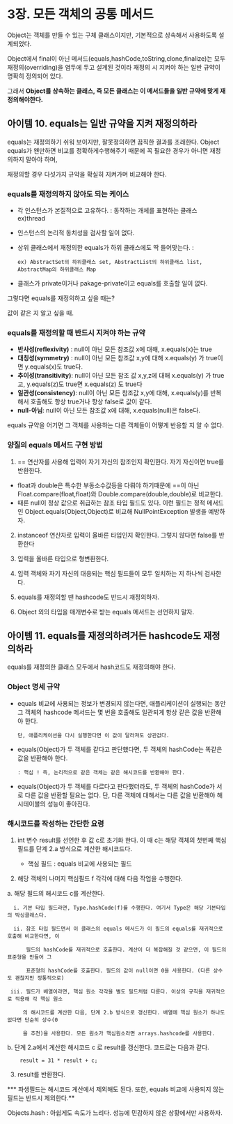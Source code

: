 # 3장. 모든 객체의 공통 메서드

Object는 객체를 만들 수 있는 구체 클래스이지만, 기본적으로 상속해서 사용하도록 설계되었다.

Object에서 final이 아닌 메서드(equals,hashCode,toString,clone,finalize)는 모두 재정의(overriding)을 염두에 두고 설계된 것이라 재정의 시 지켜야 하는 일반 규약이 명확히 정의되어 있다.

그래서 **Object를 상속하는 클래스, 즉 모든 클래스는 이 메서드들을 일반 규약에 맞게 재정의해야한다.**

## 아이템 10. equals는 일반 규약을 지켜 재정의하라

equals는 재정의하기 쉬워 보이지만, 잘못정의하면 끔직한 결과를 초래한다. Object equals가 왠만하면 비교를 정확하게수행해주기 때문에 꼭 필요한 경우가 아니면 재정의하지 말아야 하며,

재정의할 경우 다섯가지 규약을 확실히 지켜가며 비교해야 한다.

### equals를 재정의하지 않아도 되는 케이스

- 각 인스턴스가 본질적으로 고유하다. : 동작하는 개체를 표현하는 클래스 ex)thread
- 인스턴스의 논리적 동치성을 검사할 일이 없다.
- 상위 클래스에서 재정의한 equals가 하위 클래스에도 딱 들어맞는다. :

      ex) AbstractSet의 하위클래스 set, AbstractList의 하위클래스 list, AbstractMap의 하위클래스 Map

- 클래스가 private이거나 pakage-private이고 equals를 호출할 일이 없다.

그렇다면 equals를 재정의하고 싶을 때는?

값이 같은 지 알고 싶을 때.

### equals를 재정의할 때 반드시 지켜야 하는 규약

- **반사성(reflexivity)** : null이 아닌 모든 참조값 x에 대해, x.equals(x)는 true
- **대칭성(symmetry)** : null이 아닌 모든 참조값 x,y에 대해 x.equals(y) 가 true이면 y.equals(x)도 true다.
- **추이성(transitivity)**: null이 아닌 모든 참조 값 x,y,z에 대해 x.equals(y) 가 true고, y.equals(z)도 true면 x.equals(z) 도 true다
- **일관성(consistency)**: null이 아닌 모든 참조값 x,y에 대해, x.equals(y)를 반복해서 호출해도 항상 true거나 항상 false로 값이 같다.
- **null-아님**: null이 아닌 모든 참조값 x에 대해, x.equals(null)은 false다.

equals 규약을 어기면 그 객체를 사용하는 다른 객체들이 어떻게 반응할 지 알 수 없다.

### 양질의 equals 메서드 구현 방법

1. == 연산자를 사용해 입력이 자기 자신의 참조인지 확인한다. 자기 자신이면 true를 반환한다. 

* float과 double은 특수한 부동소수값등을 다뤄야 하기때문에 ==이 아닌 Float.compare(float,float)와 Double.compare(double,double)로 비교한다.
* 때론 null이 정상 값으로 취급하는 참조 타입 필드도 있다. 이런 필드는 정적 메서드인 Object.equals(Object,Object)로 비교해 NullPointException 발생을 예방하자.

 2.  instanceof 연산자로 입력이 올바른 타입인지 확인한다. 그렇지 않다면 false를 반환한다

 3. 입력을 올바른 타입으로 형변환한다.

 4. 입력 객체와 자기 자신의 대응되는 핵심 필드들이 모두 일치하는 지 하나씩 검사한다.

 5. equals를 재정의할 땐 hashcode도 반드시 재정의하자.

 6. Object 외의 타입을 매개변수로 받는 equals 메서드는 선언하지 말자.

## 아이템 11. equals를 재정의하려거든 hashcode도 재정의하라

equals를 재정의한 클래스 모두에서 hash코드도 재정의해야 한다.

### Object 명세 규약

- equals 비교에 사용되는 정보가 변경되지 않는다면, 애플리케이션이 실행되는 동안 그 객체의 hashcode 메서드는 몇 번을 호출해도 일관되게 항상 같은 값을 반환해야 한다.

      단, 애플리케이션을 다시 실행한다면 이 값이 달라져도 상관겂다.

- equals(Object)가 두 객체를 같다고 판단했다면, 두 객체의 hashCode는 똑같은 값을 반환해야 한다.

      : 핵심 ! 즉, 논리적으로 같은 객체는 같은 해시코드를 반환해야 한다. 

- equals(Object)가 두 객체를 다르다고 판다했더라도, 두 객체의 hashCode가 서로 다른 값을 반환할 필요는 없다. 단, 다른 객체에 대해서는 다른 값을 반환해야 해시테이블의 성능이 좋아진다.

### 해시코드를 작성하는 간단한 요령

1. int 변수 result를 선언한 후 값 c로 초기화 한다. 이 때 c는 해당 객체의 첫번째 핵심 필드를 단계 2.a 방식으로 계산한 해시코드다.

      * 핵심 필드 : equals 비교에 사용되는 필드

 2. 해당 객체의 나머지 핵심필드 f 각각에 대해 다음 작업을 수행한다.

   a. 해당 필드의 해시코드 c를 계산한다. 

      i. 기본 타입 필드라면, Type.hashCode(f)를 수행한다. 여기서 Type은 해당 기본타입의 박싱클래스다.

      ii. 참조 타입 필드면서 이 클래스의 equals 메서드가 이 필드의 equals를 재귀적으로 호출해 비교한다면, 이  

          필드의 hashCode를 재귀적으로 호출한다. 계산이 더 복잡해질 것 같으면, 이 필드의 표준형을 만들어 그 

          표준형의 hashCode를 호출한다. 필드의 값이 null이면 0을 사용한다. (다른 상수도 괜찮지만 정통적으로)

     iii. 필드가 배열이라면, 핵심 원소 각각을 별도 필드처럼 다룬다. 이상의 규칙을 재귀적으로 적용해 각 핵심 원소

         의 해시코드를 계산한 다음, 단계 2.b 방식으로 갱신한다. 배열에 핵심 원소가 하나도 없다면 단순히 상수(0      

         을 추천)을 사용한다. 모든 원소가 핵심원소라면 arrays.hashcode를 사용한다.

   b. 단계 2.a에서 계산한 해시코드 c 로 result를 갱신한다. 코드로는 다음과 같다.

        result = 31 * result + c;

3. result를 반환한다.

*** 파생필드는 해시코드 계산에서 제외해도 된다. 또한, equals 비교에 사용되지 않는 필드는 반드시 제외한다.**

Objects.hash : 아쉽게도 속도가 느리다. 성능에 민감하지 않은 상황에서만 사용하자.